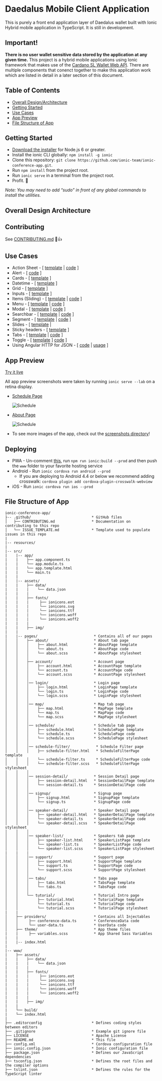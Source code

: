 # Daedalus Mobile Client Application

This is purely a front end application layer of Daedalus wallet built with Ionic Hybrid mobile application in TypeScript. It is still in development.


## Important!
**There is no user wallet sensitive data stored by the application at any given time.** This project is a hybrid mobile applications using Ionic framework that makes use of the [Cardano SL Wallet Web API](https://cardanodocs.com/technical/wallet/api/). There are multiple components that conenct together to make this application work which are listed in detail in a later section of this document. 


## Table of Contents
 - [Overall Design/Architecture](#overall-design-architecture)
 - [Getting Started](#getting-started)
 - [Use Cases](#use-cases)
 - [App Preview](#app-preview)
 - [File Structure of App](#file-structure-of-app)


## Getting Started

* [Download the installer](https://nodejs.org/) for Node.js 6 or greater.
* Install the ionic CLI globally: `npm install -g ionic`
* Clone this repository: `git clone https://github.com/ionic-team/ionic-conference-app.git`.
* Run `npm install` from the project root.
* Run `ionic serve` in a terminal from the project root.
* Profit. :tada:

_Note: You may need to add “sudo” in front of any global commands to install the utilities._

## Overall Design Architecture


## Contributing
See [CONTRIBUTING.md](https://github.com/ionic-team/ionic-conference-app/blob/master/.github/CONTRIBUTING.md) :tada::+1:


## Use Cases

* Action Sheet - [ [template](https://github.com/ionic-team/ionic-conference-app/blob/master/src/pages/speaker-list/speaker-list.html) | [code](https://github.com/ionic-team/ionic-conference-app/blob/master/src/pages/speaker-list/speaker-list.ts) ]
* Alert - [ [code](https://github.com/ionic-team/ionic-conference-app/blob/master/src/pages/schedule/schedule.ts) ]
* Cards - [ [template](https://github.com/ionic-team/ionic-conference-app/blob/master/src/pages/speaker-list/speaker-list.html) ]
* Datetime - [ [template](https://github.com/ionic-team/ionic-conference-app/blob/master/src/pages/about/about.html) ]
* Grid - [ [template](https://github.com/ionic-team/ionic-conference-app/blob/master/src/pages/login/login.html) ]
* Inputs - [ [template](https://github.com/ionic-team/ionic-conference-app/blob/master/src/pages/login/login.html) ]
* Items (Sliding) - [ [template](https://github.com/ionic-team/ionic-conference-app/blob/master/src/pages/schedule/schedule.html) | [code](https://github.com/ionic-team/ionic-conference-app/blob/master/src/pages/schedule/schedule.ts) ]
* Menu - [ [template](https://github.com/ionic-team/ionic-conference-app/blob/master/src/app/app.template.html) |
[code](https://github.com/ionic-team/ionic-conference-app/blob/master/src/app/app.component.ts) ]
* Modal - [ [template](https://github.com/ionic-team/ionic-conference-app/blob/master/src/pages/schedule-filter/schedule-filter.html) | [code](https://github.com/ionic-team/ionic-conference-app/blob/master/src/pages/schedule/schedule.ts) ]
* Searchbar - [ [template](https://github.com/ionic-team/ionic-conference-app/blob/master/src/pages/schedule/schedule.html) | [code](https://github.com/ionic-team/ionic-conference-app/blob/master/src/pages/schedule/schedule.ts) ]
* Segment - [ [template](https://github.com/ionic-team/ionic-conference-app/blob/master/src/pages/schedule/schedule.html) | [code](https://github.com/ionic-team/ionic-conference-app/blob/master/src/pages/schedule/schedule.ts) ]
* Slides - [ [template](https://github.com/ionic-team/ionic-conference-app/blob/master/src/pages/tutorial/tutorial.html) |
* Sticky headers - [ [template](https://github.com/ionic-team/ionic-conference-app/blob/master/src/pages/schedule/schedule.html) ]
* Tabs - [ [template](https://github.com/ionic-team/ionic-conference-app/blob/master/src/pages/tabs/tabs.html) | [code](https://github.com/ionic-team/ionic-conference-app/blob/master/src/pages/tabs/tabs.ts) ]
* Toggle - [ [template](https://github.com/ionic-team/ionic-conference-app/blob/master/src/pages/schedule-filter/schedule-filter.html) ]
[code](https://github.com/ionic-team/ionic-conference-app/blob/master/src/pages/tutorial/tutorial.ts) ]
* Using Angular HTTP for JSON - [ [code](https://github.com/ionic-team/ionic-conference-app/blob/master/src/providers/conference-data.ts) | [usage](https://github.com/ionic-team/ionic-conference-app/blob/master/src/pages/schedule/schedule.ts) ]


## App Preview

[Try it live](https://ionic-team.github.io/ionic-conference-app/www)

All app preview screenshots were taken by running `ionic serve --lab` on a retina display.

- [Schedule Page](https://github.com/ionic-team/ionic-conference-app/blob/master/src/pages/schedule/schedule.html)

  <img src="resources/screenshots/SchedulePage.png" alt="Schedule">


- [About Page](https://github.com/ionic-team/ionic-conference-app/blob/master/src/pages/about/about.html)

  <img src="resources/screenshots/AboutPage.png" alt="Schedule">


- To see more images of the app, check out the [screenshots directory](https://github.com/ionic-team/ionic-conference-app/tree/master/resources/screenshots)!


## Deploying

* PWA - Un-comment [this](https://github.com/ionic-team/ionic2-app-base/blob/master/src/index.html#L21), run `npm run ionic:build --prod` and then push the `www` folder to your favorite hosting service
* Android - Run `ionic cordova run android --prod`
  - If you are deploying to Android 4.4 or below we recommend adding crosswalk: `cordova plugin add cordova-plugin-crosswalk-webview`
* iOS - Run `ionic cordova run ios --prod`

## File Structure of App

```
ionic-conference-app/
├-- .github/                            * GitHub files
│   ├── CONTRIBUTING.md                 * Documentation on contributing to this repo
│   └── ISSUE_TEMPLATE.md               * Template used to populate issues in this repo
|
|-- resources/
|
|-- src/
|    |-- app/
|    |    ├── app.component.ts
|    |    └── app.module.ts
|    |    └── app.template.html
|    |    └── main.ts
|    |
|    |-- assets/
|    |    ├── data/
|    |    |    └── data.json
|    |    |
|    |    ├── fonts/
|    |    |     ├── ionicons.eot
|    |    |     └── ionicons.svg
|    |    |     └── ionicons.ttf
|    |    |     └── ionicons.woff
|    |    |     └── ionicons.woff2
|    |    |
|    |    ├── img/
|    |
|    |-- pages/                          * Contains all of our pages
│    │    ├── about/                     * About tab page
│    │    │    ├── about.html            * AboutPage template
│    │    │    └── about.ts              * AboutPage code
│    │    │    └── about.scss            * AboutPage stylesheet
│    │    │
│    │    ├── account/                   * Account page
│    │    │    ├── account.html          * AccountPage template
│    │    │    └── account.ts            * AccountPage code
│    │    │    └── account.scss          * AccountPage stylesheet
│    │    │
│    │    │── login/                     * Login page
│    │    │    ├── login.html            * LoginPage template
│    │    │    └── login.ts              * LoginPage code
│    │    │    └── login.scss            * LoginPage stylesheet
│    │    │
│    │    │── map/                       * Map tab page
│    │    │    ├── map.html              * MapPage template
│    │    │    └── map.ts                * MapPage code
│    │    │    └── map.scss              * MapPage stylesheet
│    │    │
│    │    │── schedule/                  * Schedule tab page
│    │    │    ├── schedule.html         * SchedulePage template
│    │    │    └── schedule.ts           * SchedulePage code
│    │    │    └── schedule.scss         * SchedulePage stylesheet
│    │    │
│    │    │── schedule-filter/            * Schedule Filter page
│    │    │    ├── schedule-filter.html   * ScheduleFilterPage template
│    │    │    └── schedule-filter.ts     * ScheduleFilterPage code
│    │    │    └── schedule-filter.scss   * ScheduleFilterPage stylesheet
│    │    │
│    │    │── session-detail/            * Session Detail page
│    │    │    ├── session-detail.html   * SessionDetailPage template
│    │    │    └── session-detail.ts     * SessionDetailPage code
│    │    │
│    │    │── signup/                    * Signup page
│    │    │    ├── signup.html           * SignupPage template
│    │    │    └── signup.ts             * SignupPage code
│    │    │
│    │    │── speaker-detail/            * Speaker Detail page
│    │    │    ├── speaker-detail.html   * SpeakerDetailPage template
│    │    │    └── speaker-detail.ts     * SpeakerDetailPage code
│    │    │    └── speaker-detail.scss   * SpeakerDetailPage stylesheet
│    │    │
│    │    │── speaker-list/              * Speakers tab page
│    │    │    ├── speaker-list.html     * SpeakerListPage template
│    │    │    └── speaker-list.ts       * SpeakerListPage code
│    │    │    └── speaker-list.scss     * SpeakerListPage stylesheet
|    |    |
│    │    │── support/                   * Support page
│    │    │    ├── support.html          * SupportPage template
│    │    │    └── support.ts            * SupportPage code
│    │    │    └── support.scss          * SupportPage stylesheet
│    │    │
│    │    │── tabs/                      * Tabs page
│    │    │    ├── tabs.html             * TabsPage template
│    │    │    └── tabs.ts               * TabsPage code
│    │    │
│    │    └── tutorial/                  * Tutorial Intro page
│    │         ├── tutorial.html         * TutorialPage template
│    │         └── tutorial.ts           * TutorialPage code
│    │         └── tutorial.scss         * TutorialPage stylesheet
|    |
│    ├── providers/                      * Contains all Injectables
│    │     ├── conference-data.ts        * ConferenceData code
│    │     └── user-data.ts              * UserData code
│    ├── theme/                          * App theme files
|    |     ├── variables.scss            * App Shared Sass Variables
|    |
|    |-- index.html
|
|-- www/
|    ├── assets/
|    |    ├── data/
|    |    |    └── data.json
|    |    |
|    |    ├── fonts/
|    |    |     ├── ionicons.eot
|    |    |     └── ionicons.svg
|    |    |     └── ionicons.ttf
|    |    |     └── ionicons.woff
|    |    |     └── ionicons.woff2
|    |    |
|    |    ├── img/
|    |
|    └── build/
|    └── index.html
|
├── .editorconfig                       * Defines coding styles between editors
├── .gitignore                          * Example git ignore file
├── LICENSE                             * Apache License
├── README.md                           * This file
├── config.xml                          * Cordova configuration file
├── ionic.config.json                   * Ionic configuration file
├── package.json                        * Defines our JavaScript dependencies
├── tsconfig.json                       * Defines the root files and the compiler options
├── tslint.json                         * Defines the rules for the TypeScript linter
```
